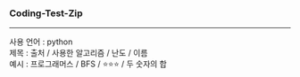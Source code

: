 ### Coding-Test-Zip
---

사용 언어 : python <br>
제목 : 출처 / 사용한 알고리즘 / 난도 / 이름 <br>
예시 : 프로그래머스 / BFS / ⭐⭐⭐ / 두 숫자의 합 <br>
